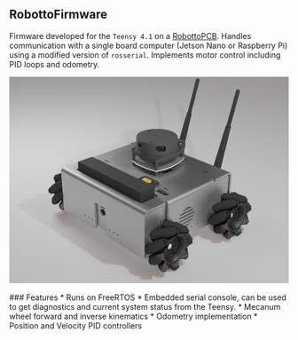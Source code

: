 ## RobottoFirmware
Firmware developed for the `Teensy 4.1` on a [RobottoPCB](https://github.com/romi2002/RobottoPCB). Handles communication with a single board computer (Jetson Nano or Raspberry Pi) using a modified version of `rosserial`. Implements motor control including PID loops and odometry.
<p align="center">
  <img src="media/robotto_render.jpg" width="750">
</p>
### Features
* Runs on FreeRTOS
* Embedded serial console, can be used to get diagnostics and current system status from the Teensy.
* Mecanum wheel forward and inverse kinematics
* Odometry implementation
* Position and Velocity PID controllers
